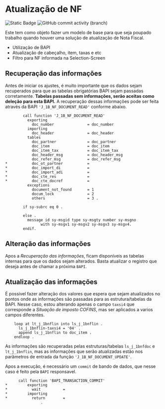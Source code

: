 # Atualização de NF

![Static Badge](https://img.shields.io/badge/development-abap-blue)
![GitHub commit activity (branch)](https://img.shields.io/github/commit-activity/t/edmilson-nascimento/document_update)

Este tem como objeto fazer um modelo de base para que seja poupado trabalho quando houver uma solução de atualização de Nota Fiscal.

  - Utilização de BAPI
  - Atualização de cabeçalho, item, taxas e etc
  - Filtro para NF informada na Selection-Screen
  
## Recuperação das informações 

Antes de iniciar os ajustes, é muito importante que os dados sejam recuperados para que as tabelas obrigatórias BAPI sejam passadas corretamente. **Tabelas passadas sem informações, serão aceitas como deleção para esta BAPI.**
A recuperação dessas informações pode ser feita através da BAPI `'J_1B_NF_DOCUMENT_READ'` conforme abaixo.
```abap
        call function 'J_1B_NF_DOCUMENT_READ'
          exporting
            doc_number               = doc_number
          importing
            doc_header               = doc_header
          tables
            doc_partner              = doc_partner
            doc_item                 = doc_item
            doc_item_tax             = doc_item_tax
            doc_header_msg           = doc_header_msg
            doc_refer_msg            = doc_refer_msg
*           doc_ot_partner           =
*           doc_import_di            =
*           doc_import_adi           =
*           doc_cte_res              =
*           doc_cte_docref           =
          exceptions
            document_not_found       = 1
            docum_lock               = 2
            others                   = 3 .

        if sy-subrc eq 0 .

        else .
          message id sy-msgid type sy-msgty number sy-msgno
                with sy-msgv1 sy-msgv2 sy-msgv3 sy-msgv4.
        endif.
  ```
  
## Alteração das informações 

Apos a *Recuperação das informações*, ficam disponíveis as tabelas internas para que os dados sejam alterados. Basta atualizar o registro que deseja antes de chamar a próxima `BAPI`.

## Atualização das informações 

É possivel fazer alteração dos valores que espera que sejam atualizados no pontos onde as informações são passadas para as estrutura/tabelas da BAPI. Nesse caso, estou alterando apenas o campo `taxsi4` que corresponde a *Situação de imposto COFINS*, mas ser aplicados a varios campos diferentes.
```abap
    loop at lt_j_1bnflin into ls_j_1bnflin .
      ls_j_1bnflin-taxsi4 = '04' .
      append ls_j_1bnflin to doc_item .
    endloop .
```

As informações são recuperadas pelas estruturas/tabelas `ls_j_1bnfdoc` e `lt_j_1bnflin`, mas as informações que serão atualizadas estão nos parâmetros de entrada da função `'J_1B_NF_DOCUMENT_UPDATE'`.

Apos a execução, é necessário um `commit` de bando de dados, que nesse caso é feito pela `BAPI` responsavel.

```abap
      call function 'BAPI_TRANSACTION_COMMIT'
*         exporting
*           wait          =
*         importing
*           return        =
                .
```
